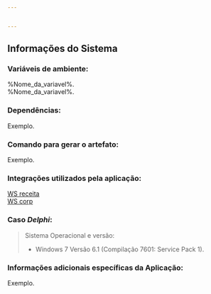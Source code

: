 ```yaml
---


---
```


<h2 id="informações-do-sistema">Informações do Sistema</h2>
<h3 id="variáveis-de-ambiente">Variáveis de ambiente:</h3>
<p>%Nome_da_variavel%.<br>
%Nome_da_variavel%.</p>
<h3 id="dependências">Dependências:</h3>
<p>Exemplo.</p>
<h3 id="comando-para-gerar-o-artefato">Comando para gerar o artefato:</h3>
<p>Exemplo.</p>
<h3 id="integrações-utilizados-pela-aplicação">Integrações utilizados pela aplicação:</h3>
<p><a href="">WS receita</a><br>
<a href="">WS corp</a></p>
<h3 id="caso-delphi">Caso <em>Delphi</em>:</h3>
<blockquote>
<p>Sistema Operacional e versão:</p>
<ul>
<li>Windows 7 Versão 6.1 (Compilação 7601: Service Pack 1).</li>
</ul>
</blockquote>
<h3 id="informações-adicionais-específicas-da-aplicação">Informações adicionais específicas da Aplicação:</h3>
<p>Exemplo.</p>

